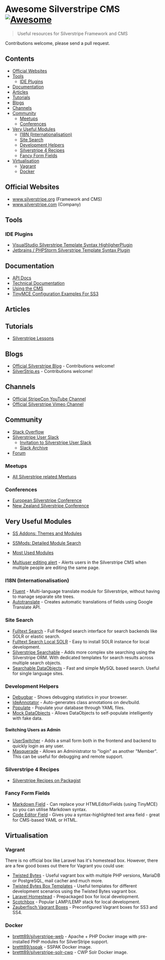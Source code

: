 # Awesome Silverstripe CMS [![Awesome](https://awesome.re/badge.svg)](https://awesome.re)

> Useful resources for Silverstripe Framework and CMS

Contributions welcome, please send a pull request.

## Contents
<!-- PLEASE USE `doctoc --maxlevel 3 README.md` TO KEEP THE TOC TO AN APPROPRIATE SIZE -->
<!-- START doctoc generated TOC please keep comment here to allow auto update -->
<!-- DON'T EDIT THIS SECTION, INSTEAD RE-RUN doctoc TO UPDATE -->


- [Official Websites](#official-websites)
- [Tools](#tools)
  - [IDE Plugins](#ide-plugins)
- [Documentation](#documentation)
- [Articles](#articles)
- [Tutorials](#tutorials)
- [Blogs](#blogs)
- [Channels](#channels)
- [Community](#community)
  - [Meetups](#meetups)
  - [Conferences](#conferences)
- [Very Useful Modules](#very-useful-modules)
  - [I18N (Internationalisation)](#i18n-internationalisation)
  - [Site Search](#site-search)
  - [Development Helpers](#development-helpers)
  - [Silverstripe 4 Recipes](#silverstripe-4-recipes)
  - [Fancy Form Fields](#fancy-form-fields)
- [Virtualisation](#virtualisation)
  - [Vagrant](#vagrant)
  - [Docker](#docker)

<!-- END doctoc generated TOC please keep comment here to allow auto update -->


## Official Websites
- www.silverstripe.org (Framework and CMS)
- www.silverstripe.com (Company)

## Tools
### IDE Plugins
- [VisualStudio Silverstripe Template Syntax HighligherPlugin](https://marketplace.visualstudio.com/items?itemName=adrian.silverstripe)
- [Jetbrains / PHPStorm Silverstripe Template Syntax Plugin](https://plugins.jetbrains.com/plugin/7201-silverstripe-template-language-support)

## Documentation
- [API Docs](http://api.silverstripe.org/)
- [Technical Documentation](http://doc.silverstripe.org/framework/en/)
- [Using the CMS](http://userhelp.silverstripe.org/)
- [TinyMCE Configuration Examples For SS3](https://github.com/jonom/silverstripe-tinytidy)

## Articles

## Tutorials
- [Silverstripe Lessons](https://www.silverstripe.org/learn/lessons/)

## Blogs
- [Official Silverstripe Blog](https://www.silverstripe.org/blog/) - Contributions welcome!
- [SilverStrip.es](http://www.silverstrip.es) - Contributions welcome!

## Channels
- [Official StripeCon YouTube Channel](https://www.youtube.com/channel/UC38vU3H_UrdGFnc3vTJiORA)
- [Official Silverstripe Vimeo Channel](https://vimeo.com/silverstripe)

## Community
- [Stack Overflow](https://stackoverflow.com/questions/tagged/silverstripe)
- [Silverstripe User Slack](https://silverstripe-users.slack.com/)
  - [Invitation to Silverstripe User Slack](https://www.silverstripe.org/community/slack-signup)
  - [Slack Archive](https://slackarchive.silverstripe.org)
- [Forum](https://forum.silverstripe.org/)
    
### Meetups 
- [All Silverstripe related Meetups](https://www.meetup.com/topics/silverstripe/all/)

### Conferences
- [European Silverstripe Conference](https://www.stripecon.eu)
- [New Zealand Silverstripe Conference](https://stripecon.nz/)

## Very Useful Modules
- [SS Addons: Themes and Modules](https://addons.silverstripe.org)
- [SSMods: Detailed Module Search](http://ssmods.com)
- [Most Used Modules](https://addons.silverstripe.org/add-ons?sort=relative)

- [Multiuser editing alert](https://github.com/silverstripe/silverstripe-multiuser-editing-alert) -  Alerts users in the Silverstripe CMS when multiple people are editing the same page.

### I18N (Internationalisation)
- [Fluent](https://github.com/tractorcow-farm/silverstripe-fluent) - Multi-language translate module for Silverstripe, without having to manage separate site trees.
- [Autotranslate](https://github.com/bratiask/silverstripe-autotranslate) -  Creates automatic translations of fields using Google Translate API.

### Site Search
- [Fulltext Search](https://github.com/silverstripe/silverstripe-fulltextsearch) -  Full fledged search interface for search backends like SOLR or elastic search.
- [Fulltext Search Local SOLR](https://addons.silverstripe.org/add-ons/silverstripe/fulltextsearch-localsolr) -  Easy to install SOLR instance for local development.
- [Silverstripe Searchable](https://github.com/i-lateral/silverstripe-searchable) -  Adds more complex site searching using the Silverstripe ORM. With dedicated templates for search results across multiple search objects.
- [Searchable DataObjects](https://github.com/g4b0/silverstripe-searchable-dataobjects) -  Fast and simple MySQL based search. Useful for single language sites.

### Development Helpers
- [Debugbar](https://github.com/lekoala/silverstripe-debugbar/) -  Shows debugging statistics in your browser.
- [IdeAnnotator](https://github.com/silverleague/silverstripe-ideannotator) -  Auto-generates class annotations on dev/build.
- [Populate](https://github.com/dnadesign/silverstripe-populate) -  Populate your database through YAML files.
- [Mock DataObjects](https://github.com/unclecheese/silverstripe-mock-dataobjects) -  Allows DataObjects to self-populate intelligently with fake data.

#### Switching Users as Admin
- [UserSwitcher](https://github.com/sheadawson/silverstripe-userswitcher) - Adds a small form both in the frontend and backend to quickly login as any user.
- [Masquerade](https://github.com/dhensby/silverstripe-masquerade) -  Allows an Administrator to "login" as another "Member". This can be useful for debugging and remote support.

### Silverstripe 4 Recipes
- [Silverstripe Recipes on Packagist](https://packagist.org/packages/silverstripe/recipe-plugin/dependents)

### Fancy Form Fields
- [Markdown Field](https://github.com/Silverstripers/markdownfield) -  Can replace your HTMLEditorFields (using TinyMCE) so you can utilise Markdown syntax.
- [Code Editor Field](https://github.com/nathancox/silverstripe-codeeditorfield) -  Gives you a syntax-highlighted text area field - great for CMS-based YAML or HTML.

## Virtualisation

### Vagrant

There is no official box like Laravel has it's homestead box. However, there are a few good boxes out there for Vagrant you could use:
- [Twisted Bytes](https://www.twistedbytes.nl/en/blog/php-vagrant-box/) - Useful vagrant box with multiple PHP versions, MariaDB or PostgreSQL, mail cacher and much more.
- [Twisted Bytes Box Templates](https://derkbox.com) - Useful templates for different development scenarios using the Twisted Bytes vagrant box.
- [Laravel Homestead](https://github.com/laravel/homestead) - Prepackaged box for local development.
- [Scotchbox](https://box.scotch.io) - Popular LAMP/LEMP stack for local development.
- [Zauberfisch Vagrant Boxes](https://github.com/Zauberfisch/vagrant-boxes) -  Preconfigured Vagrant boxes for SS3 and SS4.

### Docker

- [brettt89/silverstripe-web](https://hub.docker.com/r/brettt89/silverstripe-web) -  Apache + PHP Docker image with pre-installed PHP modules for SilverStripe support.
- [brettt89/sspak](https://hub.docker.com/r/brettt89/sspak) -  SSPAK Docker image.
- [brettt89/silverstripe-solr-cwp](https://hub.docker.com/r/brettt89/silverstripe-solr-cwp) -  CWP Solr Docker image.
